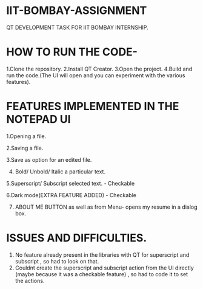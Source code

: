 # IIT-BOMBAY-ASSIGNMENT
QT DEVELOPMENT TASK FOR IIT BOMBAY INTERNSHIP.


# HOW TO RUN THE CODE-

1.Clone the repository.
2.Install QT Creator.
3.Open the project.
4.Build and run the code.(The UI will open and you can experiment with the various features).

# FEATURES IMPLEMENTED IN THE NOTEPAD UI

1.Opening a file.

2.Saving a file.

3.Save as option for an edited file.


4. Bold/ Unbold/ Italic a particular text.

5.Superscript/ Subscript selected text. - Checkable

6.Dark mode(EXTRA FEATURE ADDED) - Checkable 

7. ABOUT ME BUTTON as well as from Menu- opens my resume in a dialog box.


# ISSUES AND DIFFICULTIES.

1. No feature already present in the libraries with QT for superscript and subscript , so had to look on that.
2. Couldnt create the superscript and subscript action from the UI directly (maybe because it was a checkable feature) , so had to code it to set the actions.

